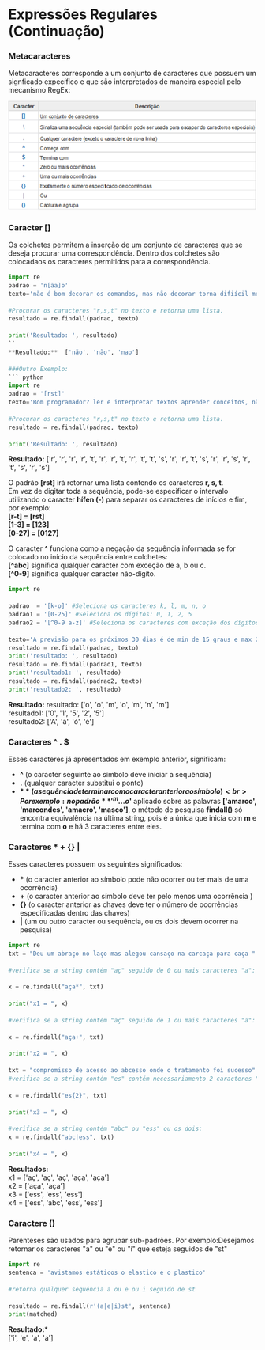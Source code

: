 # Expressões Regulares (Continuação)

### <b>Metacaracteres</b>

Metacaracteres corresponde a um conjunto de caracteres que possuem um signficado expecífico e que são interpretados de maneira especial pelo mecanismo RegEx:

![regex](/imagens/regex.png)
 
### <b> Caracter [] </b>
Os colchetes permitem a inserção de um conjunto de caracteres que se deseja procurar uma correspondência. Dentro dos colchetes são colocadaos os caracteres permitidos para a correspondência.
``` python
import re
padrao = 'n[ãa]o'
texto='não é bom decorar os comandos, mas não decorar torna difiícil memorizar. nao deixe de estudar'

#Procurar os caracteres "r,s,t" no texto e retorna uma lista.
resultado = re.findall(padrao, texto) 

print('Resultado: ', resultado)
``
**Resultado:**  ['não', 'não', 'nao']

###Outro Exemplo:
``` python
import re
padrao = '[rst]'
texto='Bom programador? ler e interpretar textos aprender conceitos, não decorar comandos e fazer muitos exercícios'

#Procurar os caracteres "r,s,t" no texto e retorna uma lista.
resultado = re.findall(padrao, texto) 

print('Resultado: ', resultado)
```
**Resultado:** 
['r', 'r', 'r', 'r', 't', 'r', 'r', 't', 'r', 't', 't', 's', 'r', 'r', 't', 's', 'r', 'r', 's', 'r', 't', 's', 'r', 's']

O padrão **[rst]** irá retornar uma lista contendo os caracteres **r, s, t**. <br>
Em vez de digitar toda a sequência, pode-se especificar o intervalo utilizando o caracter **hífen (-)** para separar os caracteres de inícios e fim, por exemplo:<br>
<b>[r-t]  = [rst] <br>
[1-3]  = [123]  <br>
[0-27] = [0127] </b><br>

O caracter **^** funciona como a negação da sequência informada se for colocado no início da sequência entre colchetes: <br>
<b>[^abc]</b> significa qualquer caracter com exceção de a, b ou c. <br>
<b>[^0-9]</b> significa qualquer caracter não-dígito. <br>

``` python
import re 

padrao  = '[k-o]' #Seleciona os caracteres k, l, m, n, o
padrao1 = '[0-25]' #Seleciona os dígitos: 0, 1, 2, 5
padrao2 = '[^0-9 a-z]' #Seleciona os caracteres com exceção dos dígitos de 0 até 9 e letras de a até z minusculos

texto='A previsão para os próximos 30 dias é de min de 15 graus e max 25 graus'
resultado = re.findall(padrao, texto) 
print('resultado: ', resultado)
resultado = re.findall(padrao1, texto) 
print('resultado1: ', resultado)
resultado = re.findall(padrao2, texto) 
print('resultado2: ', resultado)
```
**Resultado:**
resultado:  ['o', 'o', 'm', 'o', 'm', 'n', 'm'] <br>
resultado1:  ['0', '1', '5', '2', '5'] <br>
resultado2:  ['A', 'ã', 'ó', 'é'] <br>

### <b> Caracteres ^ . $ </b>
Esses caracteres já apresentados em exemplo anterior, significam: <br>
- **^** (o caracter seguinte ao símbolo deve iniciar a sequência) <br>  
- **.** (qualquer caracter substitui o ponto) <br>
- **$** (a sequência de terminar com o caracter anterior ao símbolo) <br>
Por exemplo: no padrão **'^m...o$'** aplicado sobre as palavras **['amarco', 'marcondes', 'amacro', 'masco']**, o método de pesquisa **findall()** só encontra equivalência na última string, pois é a única que inicia com **m** e termina com **o** e há 3 caracteres entre eles.

### <b> Caracteres * + {} |</b>
Esses caracteres possuem os seguintes significados: <br>
- <b>*</b> (o caracter anterior ao símbolo pode não ocorrer ou ter mais de uma ocorrência) <br>  
- **+**  (o caracter anterior ao símbolo deve ter pelo menos uma ocorrência ) <br>
- **{}** (o caracter anterior as chaves deve ter o número de ocorrências especificadas dentro das chaves) <br>
- **|**  (um ou outro caracter ou sequência, ou os dois devem ocorrer na pesquisa) <br> 
``` python
import re
txt = "Deu um abraço no laço mas alegou cansaço na carcaça para caça "

#verifica se a string contém "aç" seguido de 0 ou mais caracteres "a":

x = re.findall("aça*", txt)

print("x1 = ", x)

#verifica se a string contém "aç" seguido de 1 ou mais caracteres "a":

x = re.findall("aça+", txt)

print("x2 = ", x)

txt = "compromisso de acesso ao abcesso onde o tratamento foi sucesso"
#verifica se a string contém "es" contém necessariamento 2 caracteres "s":

x = re.findall("es{2}", txt)

print("x3 = ", x)

#verifica se a string contém "abc" ou "ess" ou os dois:
x = re.findall("abc|ess", txt)

print("x4 = ", x)
```
**Resultados:** <br>
x1 =  ['aç', 'aç', 'aç', 'aça', 'aça'] <br>
x2 =  ['aça', 'aça'] <br>
x3 =  ['ess', 'ess', 'ess'] <br>
x4 =  ['ess', 'abc', 'ess', 'ess'] <br>

### <b> Caractere ()</b>
Parênteses são usados para agrupar sub-padrões. Por exemplo:Desejamos retornar os caracteres "a" ou "e" ou "i" que esteja seguidos de "st"<br>
``` python
import re
sentenca = 'avistamos estáticos o elastico e o plastico'

#retorna qualquer sequência a ou e ou i seguido de st

resultado = re.findall(r'(a|e|i)st', sentenca)
print(matched)
```
**Resultado:***<br>
['i', 'e', 'a', 'a']
